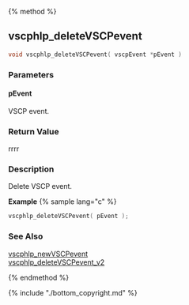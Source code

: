 
{% method %}
## vscphlp_deleteVSCPevent

```c
void vscphlp_deleteVSCPevent( vscpEvent *pEvent )
```

### Parameters

#### pEvent
VSCP event.


### Return Value
rrrr

### Description
Delete VSCP event. 

**Example** {% sample lang="c" %}

```c
vscphlp_deleteVSCPevent( pEvent );
```

### See Also
[vscphlp_newVSCPevent](vscphlp_newvscpevent.md)  
[vscphlp_deleteVSCPevent_v2](vscphlp_deletevscpevent_v2.md)

{% endmethod %}

{% include "./bottom_copyright.md" %}